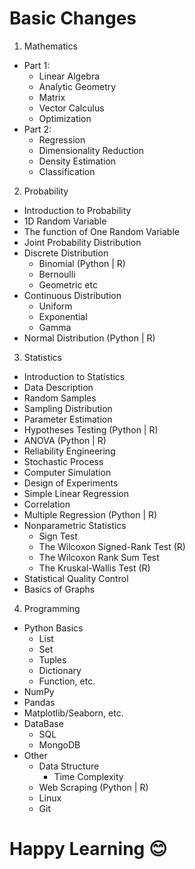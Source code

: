 # Basic Changes

1) Mathematics<br>
 * Part 1:<br>
   * Linear Algebra 
   * Analytic Geometry 
   * Matrix 
   * Vector Calculus 
   * Optimization<br>
 * Part 2:<br>
   * Regression
   * Dimensionality Reduction
   * Density Estimation
   * Classification<br>
    
2) Probability<br>
 * Introduction to Probability
 * 1D Random Variable
 * The function of One Random Variable
 * Joint Probability Distribution
 * Discrete Distribution
    * Binomial (Python | R)
    * Bernoulli
    * Geometric etc
 * Continuous Distribution
    * Uniform
    * Exponential
    * Gamma
 * Normal Distribution (Python | R)

3) Statistics
* Introduction to Statistics
* Data Description
* Random Samples
* Sampling Distribution
* Parameter Estimation
* Hypotheses Testing (Python | R)
* ANOVA (Python | R)
* Reliability Engineering
* Stochastic Process
* Computer Simulation
* Design of Experiments
* Simple Linear Regression
* Correlation
* Multiple Regression (Python | R)
* Nonparametric Statistics
   * Sign Test
   * The Wilcoxon Signed-Rank Test (R)
   * The Wilcoxon Rank Sum Test
   * The Kruskal-Wallis Test (R)
* Statistical Quality Control
* Basics of Graphs

4) Programming
* Python Basics
    * List
    * Set
    * Tuples
    * Dictionary
    * Function, etc.
* NumPy
* Pandas
* Matplotlib/Seaborn, etc.
* DataBase
    * SQL
    * MongoDB
* Other
    * Data Structure
       * Time Complexity
    * Web Scraping (Python | R)
    * Linux
    * Git

# Happy Learning 😊
